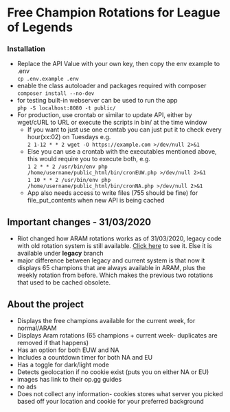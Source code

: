 # Free Champion Rotations for League of Legends

### Installation

- Replace the API Value with your own key, then copy the env example to .env  \
`cp .env.example .env`
- enable the class autoloader and packages required with composer \
  `composer install --no-dev`
- for testing built-in webserver can be used to run the app \
  `php -S localhost:8080 -t public/`
 - For production, use crontab or similar to update API, either by wget/cURL 
  to URL or execute the scripts in bin/ at the time window
    * If you want to just use one crontab you can just put it to check every hour(xx:02) on Tuesdays e.g. \
    `2 1-12 * * 2 wget -O https://example.com >/dev/null 2>&1` 
    * Else you can use a crontab with the executables mentioned above, this would require you to execute both, e.g. \
    `1 2 * * 2 /usr/bin/env php /home/username/public_html/bin/cronEUW.php >/dev/null 2>&1` \
    `1 10 * * 2 /usr/bin/env php /home/username/public_html/bin/cronNA.php >/dev/null 2>&1`
     * App also needs access to write files (755 should be fine) for file_put_contents when new API is being cached
## Important changes - 31/03/2020
- Riot changed how ARAM rotations works as of 31/03/2020, legacy code with old rotation system is still available.   [Click here](https://plebs.website)
to see it. Else it is available under **legacy** branch
- major difference between legacy and current system is that now it displays 65 champions that are always available in ARAM,
plus the weekly rotation from before. Which makes the previous two rotations that used to be cached obsolete.

## About the project

* Displays the free champions available for the current week, for normal/ARAM
* Displays Aram rotations (65 champions + current week- duplicates are removed if that happens)
* Has an option for both EUW and NA
* Includes a countdown timer for both NA and EU
* Has a toggle for dark/light mode
* Detects geolocation if no cookie exist (puts you on either NA or EU)
* images has link to their op.gg guides
* no ads
* Does not collect any information- cookies stores what server you picked based off your location 
and cookie for your preferred background
